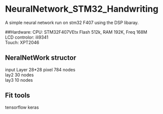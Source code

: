 # NeuralNetwork_STM32_Handwriting
A simple neural network run on stm32 F407 using the DSP libaray.  <br>

##Hardware:
 CPU: STM32F407VEtx  Flash 512k, RAM 192K,  Freq 168M  <br>
 LCD controlor: ili9341   <br>
 Touch: XPT2046   <br>
 
## NeralNetWork structor
 input Layer  28*28 pixel 784 nodes  <br>
 lay2   30 nodes         <br>
 lay3    10 nodes         <br>
 
## Fit tools  
  tensorflow keras   <br>

